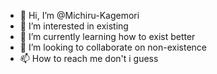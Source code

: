 - 👋 Hi, I’m @Michiru-Kagemori
- 👀 I’m interested in existing
- 🌱 I’m currently learning how to exist better
- 💞️ I’m looking to collaborate on non-existence
- 📫 How to reach me don't i guess

<!---
Michiru-Kagemori/Michiru-Kagemori is a ✨ special ✨ repository because its `README.md` (this file) appears on your GitHub profile.
You can click the Preview link to take a look at your changes.
--->
